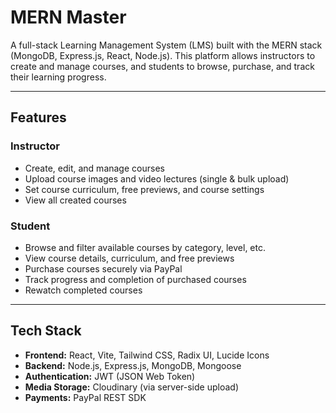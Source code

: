 # MERN Master

A full-stack Learning Management System (LMS) built with the MERN stack (MongoDB, Express.js, React, Node.js). This platform allows instructors to create and manage courses, and students to browse, purchase, and track their learning progress.



---

## Features

### Instructor

- Create, edit, and manage courses
- Upload course images and video lectures (single & bulk upload)
- Set course curriculum, free previews, and course settings
- View all created courses

### Student

- Browse and filter available courses by category, level, etc.
- View course details, curriculum, and free previews
- Purchase courses securely via PayPal
- Track progress and completion of purchased courses
- Rewatch completed courses

---

## Tech Stack

- **Frontend:** React, Vite, Tailwind CSS, Radix UI, Lucide Icons
- **Backend:** Node.js, Express.js, MongoDB, Mongoose
- **Authentication:** JWT (JSON Web Token)
- **Media Storage:** Cloudinary (via server-side upload)
- **Payments:** PayPal REST SDK


